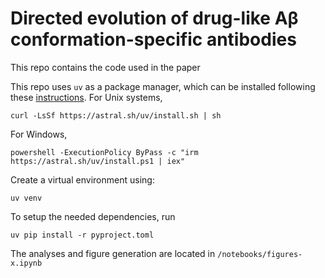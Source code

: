 # Directed evolution of drug-like Aβ conformation-specific antibodies
This repo contains the code used in the paper

This repo uses `uv` as a package manager, which can be installed following these [instructions](https://docs.astral.sh/uv/getting-started/installation/).
For Unix systems,
```
curl -LsSf https://astral.sh/uv/install.sh | sh
```
For Windows,
```
powershell -ExecutionPolicy ByPass -c "irm https://astral.sh/uv/install.ps1 | iex"
```

Create a virtual environment using:
```
uv venv
```

To setup the needed dependencies, run 
```
uv pip install -r pyproject.toml
```

The analyses and figure generation are located in `/notebooks/figures-x.ipynb`
